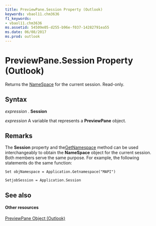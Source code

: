 ```yaml
---
title: PreviewPane.Session Property (Outlook)
keywords: vbaol11.chm3636
f1_keywords:
- vbaol11.chm3636
ms.assetid: 54509e05-d255-b96e-f037-14282791ea55
ms.date: 06/08/2017
ms.prod: outlook
---
```



# PreviewPane.Session Property (Outlook)

Returns the [NameSpace](Outlook.NameSpace.md) for the current session. Read-only.


## Syntax

 _expression_ . **Session**

 _expression_ A variable that represents a **PreviewPane** object.


## Remarks

The  **Session** property and the[GetNamespace](Outlook.Application.GetNamespace.md) method can be used interchangeably to obtain the **NameSpace** object for the current session. Both members serve the same purpose. For example, the following statements do the same function:

 `Set objNamespace = Application.Getnamespace("MAPI")`

 `SetjobSession = Application.Session`


## See also


#### Other resources


[PreviewPane Object (Outlook)](previewpane-object-outlook.md)


